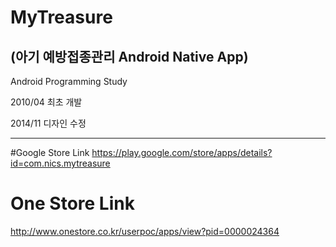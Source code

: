 # MyTreasure 
(아기 예방접종관리 Android Native App)
---------------------------------------------------------------

Android Programming Study

2010/04 최초 개발

2014/11 디자인 수정

---------------------------------------------------------------

#Google Store Link
https://play.google.com/store/apps/details?id=com.nics.mytreasure

# One Store Link
http://www.onestore.co.kr/userpoc/apps/view?pid=0000024364
